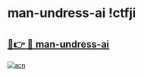# man-undress-ai !ctfji

# <h2><a href="https://rvq8pp.esa.edu.pl?title=man-undress-ai&ref=ctfji">🔗👉 🔴 man-undress-ai</a></h2>

[![acn](https://github.com/user-attachments/assets/0f9c940e-d8b0-45ae-aac7-cd30a18b3e1c)](https://rvq8pp.esa.edu.pl?title=man-undress-ai&ref=ctfji)


